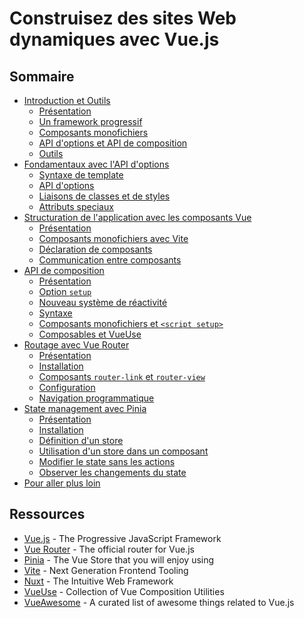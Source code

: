 # Construisez des sites Web dynamiques avec Vue.js

## Sommaire

- [Introduction et Outils](1-introduction.md)
  - [Présentation](1-introduction.md#présentation)
  - [Un framework progressif](1-introduction.md#un-framework-progressif)
  - [Composants monofichiers](1-introduction.md#composants-monofichiers)
  - [API d'options et API de composition](1-introduction.md#api-doptions-et-api-de-composition)
  - [Outils](1-introduction.md#outils)
- [Fondamentaux avec l'API d'options](2-essentials.md)
  - [Syntaxe de template](2-essentials.md#syntaxe-de-template)
  - [API d'options](2-essentials.md#api-doptions)
  - [Liaisons de classes et de styles](2-essentials.md#liaisons-de-classes-et-de-styles)
  - [Attributs speciaux](2-essentials.md#attributs-speciaux)
- [Structuration de l'application avec les composants Vue](3-components.md)
  - [Présentation](3-components.md#présentation)
  - [Composants monofichiers avec Vite](3-components.md#composants-monofichiers-avec-vite)
  - [Déclaration de composants](3-components.md#déclaration-de-composants)
  - [Communication entre composants](3-components.md#communication-entre-composants)
- [API de composition](4-composition-api.md)  
  - [Présentation](4-composition-api.md#présentation)
  - [Option `setup`](4-composition-api.md#option-setup)
  - [Nouveau système de réactivité](4-composition-api.md#nouveau-système-de-réactivité)
  - [Syntaxe](4-composition-api.md#syntaxe)
  - [Composants monofichiers et `<script setup>`](4-composition-api.md#composants-monofichiers-et-script-setup)
  - [Composables et VueUse](4-composition-api.md#composables-et-vueuse)
- [Routage avec Vue Router](5-vue-router.md)
  - [Présentation](5-vue-router.md#présentation)
  - [Installation](5-vue-router.md#installation)
  - [Composants `router-link` et `router-view`](5-vue-router.md#composants-router-link-et-router-view)
  - [Configuration](5-vue-router.md#configuration)
  - [Navigation programmatique](5-vue-router.md#navigation-programmatique)
- [State management avec Pinia](6-pinia.md)
  - [Présentation](6-pinia.md#présentation)
  - [Installation](6-pinia.md#installation)
  - [Définition d'un store](6-pinia.md#définition-dun-store)
  - [Utilisation d'un store dans un composant](6-pinia.md#utilisation-dun-store-dans-un-composant)
  - [Modifier le state sans les actions](6-pinia.md#modifier-le-state-sans-les-actions)
  - [Observer les changements du state](6-pinia.md#observer-les-changements-du-state)
- [Pour aller plus loin](7-misc.md)

## Ressources

- [Vue.js](https://vuejs.org) - The Progressive JavaScript Framework
- [Vue Router](https://router.vuejs.org) - The official router for Vue.js
- [Pinia](https://pinia.vuejs.org/) - The Vue Store that you will enjoy using
- [Vite](https://vitejs.dev/) - Next Generation Frontend Tooling
- [Nuxt](https://nuxt.com/) - The Intuitive Web Framework
- [VueUse](https://vueuse.org/) - Collection of Vue Composition Utilities
- [VueAwesome](https://next.awesome-vue.js.org/) - A curated list of awesome things related to Vue.js
